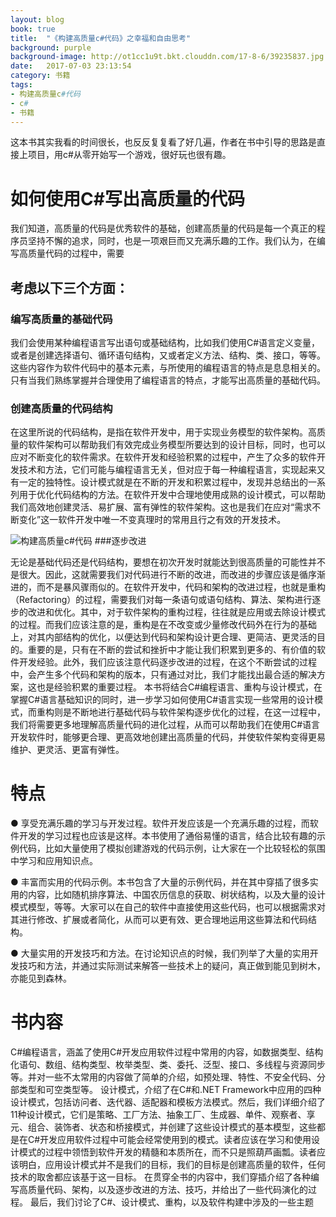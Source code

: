 ```yaml
---
layout: blog
book: true
title:  "《构建高质量c#代码》之幸福和自由思考"
background: purple
background-image: http://ot1cc1u9t.bkt.clouddn.com/17-8-6/39235837.jpg
date:   2017-07-03 23:13:54
category: 书籍
tags:
- 构建高质量c#代码 
- c#
- 书籍
---
```

这本书其实我看的时间很长，也反反复复看了好几遍，作者在书中引导的思路是直接上项目，用c#从零开始写一个游戏，很好玩也很有趣。

# 如何使用C#写出高质量的代码
我们知道，高质量的代码是优秀软件的基础，创建高质量的代码是每一个真正的程序员坚持不懈的追求，同时，也是一项艰巨而又充满乐趣的工作。我们认为，在编写高质量代码的过程中，需要
## 考虑以下三个方面：

### 编写高质量的基础代码
我们会使用某种编程语言写出语句或基础结构，比如我们使用C#语言定义变量，或者是创建选择语句、循环语句结构，又或者定义方法、结构、类、接口，等等。这些内容作为软件代码中的基本元素，与所使用的编程语言的特点是息息相关的。只有当我们熟练掌握并合理使用了编程语言的特点，才能写出高质量的基础代码。

### 创建高质量的代码结构

在这里所说的代码结构，是指在软件开发中，用于实现业务模型的软件架构。高质量的软件架构可以帮助我们有效完成业务模型所要达到的设计目标，同时，也可以应对不断变化的软件需求。在软件开发和经验积累的过程中，产生了众多的软件开发技术和方法，它们可能与编程语言无关，但对应于每一种编程语言，实现起来又有一定的独特性。设计模式就是在不断的开发和积累过程中，发现并总结出的一系列用于优化代码结构的方法。在软件开发中合理地使用成熟的设计模式，可以帮助我们高效地创建灵活、易扩展、富有弹性的软件架构。这也是我们在应对“需求不断变化”这一软件开发中唯一不变真理时的常用且行之有效的开发技术。

![构建高质量c#代码](http://ot1cc1u9t.bkt.clouddn.com/17-8-6/39235837.jpg)
###逐步改进

无论是基础代码还是代码结构，要想在初次开发时就能达到很高质量的可能性并不是很大。因此，这就需要我们对代码进行不断的改进，而改进的步骤应该是循序渐进的，而不是暴风骤雨似的。在软件开发中，代码和架构的改进过程，也就是重构（Refactoring）的过程，需要我们对每一条语句或语句结构、算法、架构进行逐步的改进和优化。其中，对于软件架构的重构过程，往往就是应用或去除设计模式的过程。而我们应该注意的是，重构是在不改变或少量修改代码外在行为的基础上，对其内部结构的优化，以便达到代码和架构设计更合理、更简洁、更灵活的目的。重要的是，只有在不断的尝试和挫折中才能让我们积累到更多的、有价值的软件开发经验。此外，我们应该注意代码逐步改进的过程，在这个不断尝试的过程中，会产生多个代码和架构的版本，只有通过对比，我们才能找出最合适的解决方案，这也是经验积累的重要过程。
本书将结合C#编程语言、重构与设计模式，在掌握C#语言基础知识的同时，进一步学习如何使用C#语言实现一些常用的设计模式，而重构则是不断地进行基础代码与软件架构逐步优化的过程，在这一过程中，我们将需要更多地理解高质量代码的进化过程，从而可以帮助我们在使用C#语言开发软件时，能够更合理、更高效地创建出高质量的代码，并使软件架构变得更易维护、更灵活、更富有弹性。
# 特点
 
● 享受充满乐趣的学习与开发过程。软件开发应该是一个充满乐趣的过程，而软件开发的学习过程也应该是这样。本书使用了通俗易懂的语言，结合比较有趣的示例代码，比如大量使用了模拟创建游戏的代码示例，让大家在一个比较轻松的氛围中学习和应用知识点。
 
● 丰富而实用的代码示例。本书包含了大量的示例代码，并在其中穿插了很多实用的内容，比如随机排序算法、中国农历信息的获取、树状结构，以及大量的设计模式模型，等等。大家可以在自己的软件中直接使用这些代码，也可以根据需求对其进行修改、扩展或者简化，从而可以更有效、更合理地运用这些算法和代码结构。
 
● 大量实用的开发技巧和方法。在讨论知识点的时候，我们列举了大量的实用开发技巧和方法，并通过实际测试来解答一些技术上的疑问，真正做到能见到树木，亦能见到森林。

# 书内容

C#编程语言，涵盖了使用C#开发应用软件过程中常用的内容，如数据类型、结构化语句、数组、结构类型、枚举类型、类、委托、泛型、接口、多线程与资源同步等。并对一些不太常用的内容做了简单的介绍，如预处理、特性、不安全代码、分部类型和可空类型等。
设计模式，介绍了在C#和.NET Framework中应用的四种设计模式，包括访问者、迭代器、适配器和模板方法模式。然后，我们详细介绍了11种设计模式，它们是策略、工厂方法、抽象工厂、生成器、单件、观察者、享元、组合、装饰者、状态和桥接模式，并创建了这些设计模式的基本模型，这些都是在C#开发应用软件过程中可能会经常使用到的模式。读者应该在学习和使用设计模式的过程中领悟到软件开发的精髓和本质所在，而不只是照葫芦画瓢。读者应该明白，应用设计模式并不是我们的目标，我们的目标是创建高质量的软件，任何技术的取舍都应该基于这一目标。
在贯穿全书的内容中，我们穿插介绍了各种编写高质量代码、架构，以及逐步改进的方法、技巧，并给出了一些代码演化的过程。
最后，我们讨论了C#、设计模式、重构，以及软件构建中涉及的一些主题